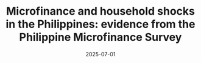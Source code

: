 ---
title: "Microfinance and household shocks in the Philippines: evidence from the Philippine Microfinance Survey"
collection: publications
category: dps
permalink: /publications/2025_mismatch
date: 2025-07-01
venue: 'WeSolve Foundation Technical Report'
paperurl: 'https://www.wesolve.ph/philippine-microfinance-report'
citation: 'Punongbayan, J.C., R. Lopa, S. Sarne, R.H. Bendaña, J.M. Robredo, and N.A. Cobarrubias (2025). Microfinance and household shocks in the Philippines: evidence from the Philippine Microfinance Survey. WeSolve Foundation Technical Report.'
---